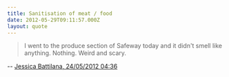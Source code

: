 ```yaml
---
title: Sanitisation of meat / food
date: 2012-05-29T09:11:57.000Z
layout: quote
---
```

> I went to the produce section of Safeway today and it didn't smell like anything. Nothing. Weird and scary.

-- [Jessica Battilana, 24/05/2012 04:36](https://twitter.com/jbattilana/status/205502394346389504)
